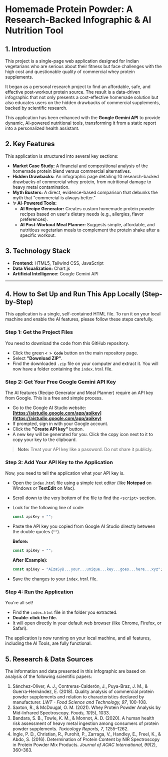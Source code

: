 # Homemade Protein Powder: A Research-Backed Infographic & AI Nutrition Tool


## 1. Introduction

This project is a single-page web application designed for Indian vegetarians who are serious about their fitness but face challenges with the high cost and questionable quality of commercial whey protein supplements.

It began as a personal research project to find an affordable, safe, and effective post-workout protein source. The result is a data-driven infographic that not only presents a cost-effective homemade solution but also educates users on the hidden drawbacks of commercial supplements, backed by scientific research.

This application has been enhanced with the **Google Gemini API** to provide dynamic, AI-powered nutritional tools, transforming it from a static report into a personalized health assistant.

## 2. Key Features

This application is structured into several key sections:

* **Market Case Study:** A financial and compositional analysis of the homemade protein blend versus commercial alternatives.
* **Hidden Drawbacks:** An infographic page detailing 10 research-backed drawbacks of commercial whey protein, from nutritional damage to heavy metal contamination.
* **Myth Busters:** A direct, evidence-based comparison that debunks the myth that "commercial is always better."
* **✨ AI-Powered Tools:**
    * **AI Recipe Generator:** Creates custom homemade protein powder recipes based on user's dietary needs (e.g., allergies, flavor preferences).
    * **AI Post-Workout Meal Planner:** Suggests simple, affordable, and nutritious vegetarian meals to complement the protein shake after a specific workout.

## 3. Technology Stack

* **Frontend:** HTML5, Tailwind CSS, JavaScript
* **Data Visualization:** Chart.js
* **Artificial Intelligence:** Google Gemini API

---

## 4. How to Set Up and Run This App Locally (Step-by-Step)

This application is a single, self-contained HTML file. To run it on your local machine and enable the AI features, please follow these steps carefully.

### **Step 1: Get the Project Files**

You need to download the code from this GitHub repository.

* Click the green **`< > Code`** button on the main repository page.
* Select **"Download ZIP"**.
* Find the downloaded `.zip` file on your computer and extract it. You will now have a folder containing the `index.html` file.

### **Step 2: Get Your Free Google Gemini API Key**

The AI features (Recipe Generator and Meal Planner) require an API key from Google. This is a free and simple process.

* Go to the Google AI Studio website: **[https://aistudio.google.com/app/apikey](https://aistudio.google.com/app/apikey)**
* If prompted, sign in with your Google account.
* Click the **"Create API key"** button.
* A new key will be generated for you. Click the copy icon next to it to copy your key to the clipboard.

> **Note:** Treat your API key like a password. Do not share it publicly.

### **Step 3: Add Your API Key to the Application**

Now, you need to tell the application what your API key is.

* Open the `index.html` file using a simple text editor (like **Notepad** on Windows or **TextEdit** on Mac).
* Scroll down to the very bottom of the file to find the `<script>` section.
* Look for the following line of code:

    ```javascript
    const apiKey = ""; 
    ```

* Paste the API key you copied from Google AI Studio directly between the double quotes (`""`).

    **Before:**
    ```javascript
    const apiKey = ""; 
    ```

    **After (Example):**
    ```javascript
    const apiKey = "AIzaSyB...your...unique...key...goes...here...xyz"; 
    ```
* Save the changes to your `index.html` file.

### **Step 4: Run the Application**

You're all set!

* Find the `index.html` file in the folder you extracted.
* **Double-click the file.**
* It will open directly in your default web browser (like Chrome, Firefox, or Safari).

The application is now running on your local machine, and all features, including the AI Tools, are fully functional.

## 5. Research & Data Sources

The information and data presented in this infographic are based on analysis of the following scientific papers:

1.  Sánchez-Oliver, A. J., Contreras-Calderón, J., Puya-Braz, J. M., & Guerra-Hernández, E. (2018). Quality analysis of commercial protein powder supplements and relation to characteristics declared by manufacturer. *LWT - Food Science and Technology, 97*, 100-108.
2.  Saxton, R., & McDougal, O. M. (2021). Whey Protein Powder Analysis by Mid-Infrared Spectroscopy. *Foods, 10*(5), 1033.
3.  Bandara, S. B., Towle, K. M., & Monnot, A. D. (2020). A human health risk assessment of heavy metal ingestion among consumers of protein powder supplements. *Toxicology Reports, 7*, 1255–1262.
4.  Ingle, P. D., Christian, R., Purohit, P., Zarraga, V., Handley, E., Freel, K., & Abdo, S. (2016). Determination of Protein Content by NIR Spectroscopy in Protein Powder Mix Products. *Journal of AOAC International, 99*(2), 360–363.

